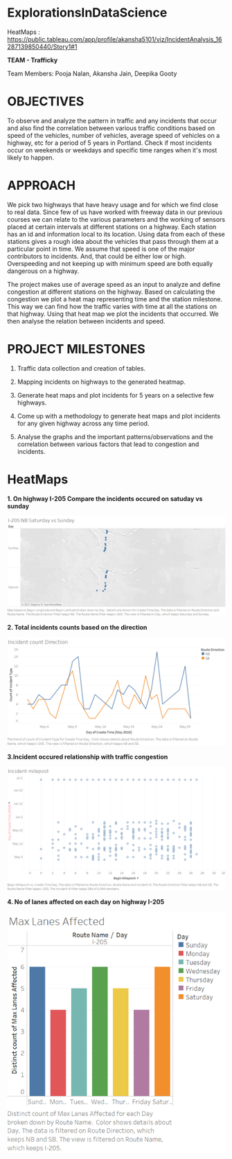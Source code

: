 # ExplorationsInDataScience

HeatMaps : https://public.tableau.com/app/profile/akansha5101/viz/IncidentAnalysis_16287139850440/Story1#1

**TEAM - Trafficky**

Team Members:
Pooja Nalan, 
Akansha Jain, 
Deepika Gooty

# **OBJECTIVES**

To observe and analyze the pattern in traffic and any incidents that occur and also find the correlation between various traffic conditions based on speed of the vehicles, number of vehicles, average speed of vehicles on a highway, etc for a period of 5 years in Portland. Check if most incidents occur on weekends or weekdays and specific time ranges when it's most likely to happen.

# **APPROACH**

We pick two highways that have heavy usage and for which we find close to real data. Since few of us have worked with freeway data in our previous courses we can relate to the various parameters and the working of sensors placed at certain intervals at different stations on a highway. Each station has an id and information local to its location. Using data from each of these stations gives a rough idea about the vehicles that pass through them at a particular point in time. We assume that speed is one of the major contributors to incidents. And, that could be either low or high. Overspeeding and not keeping up with minimum speed are both equally dangerous on a highway.

The project makes use of average speed as an input to analyze and define congestion at different stations on the highway. Based on calculating the congestion we plot a heat map representing time and the station milestone. This way we can find how the traffic varies with time at all the stations on that highway. Using that heat map we plot the incidents that occurred. We then analyse the relation between incidents and speed. 

# **PROJECT MILESTONES**

1. Traffic data collection and creation of tables.

2. Mapping incidents on highways to the generated heatmap.

3. Generate heat maps and plot incidents for 5 years on a selective few highways.

4. Come up with a methodology to generate heat maps and plot incidents for any given highway across any time period.

5. Analyse the graphs and the important patterns/observations and the correlation between various factors that lead to congestion and incidents.

# **HeatMaps**
**1. On highway I-205 Compare the incidents occured on satuday vs sunday**

![](Screenshots/I-205%20NB%20Saturday%20vs%20Sunday.png)

**2. Total incidents counts based on the direction**

![](Screenshots/Incident%20count%20Direction.png)

**3.Incident occured relationship with traffic congestion**

![](Screenshots/Incident-milepost.png)

**4. No of lanes affected on each day on highway I-205**

![](Screenshots/Max%20Lanes%20Affected.png)
